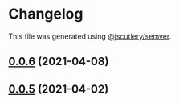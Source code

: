 # Changelog

This file was generated using [@jscutlery/semver](https://github.com/jscutlery/semver).

## [0.0.6](https://github.com/ben-tbotlabs/create-material-angular-workspace/compare/cli-0.0.5...cli-0.0.6) (2021-04-08)



## [0.0.5](https://github.com/ben-tbotlabs/create-material-angular-workspace/compare/cli-0.0.4...cli-0.0.5) (2021-04-02)
